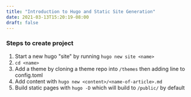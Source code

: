 ```yaml
---
title: "Introduction to Hugo and Static Site Generation"
date: 2021-03-13T15:20:19-08:00
draft: false
---
```


### Steps to create project
1. Start a new hugo "site" by running `hugo new site <name>`
2. `cd <name>`
3. Add a theme by cloning a theme repo into `/themes` then adding line to config.toml
4. Add content with `hugo new <content>/<name-of-article>.md`
5. Build static pages with `hugo -D` which will build to `/public/` by default
